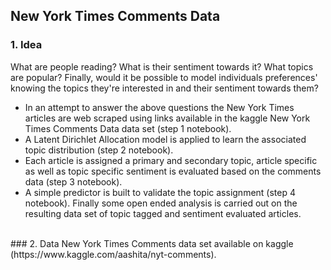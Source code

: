 ## New York Times Comments Data

### 1. Idea
What are people reading? What is their sentiment towards it? What topics are popular? Finally, would it be possible to model individuals preferences' knowing the topics they're interested in and their sentiment towards them?
<br>
- In an attempt to answer the above questions the New York Times articles are web scraped using links available in the kaggle New York Times Comments Data data set (step 1 notebook). <br> 
- A Latent Dirichlet Allocation model is applied to learn the associated topic distribution (step 2 notebook). <br>
- Each article is assigned a primary and secondary topic, article specific as well as topic specific sentiment is evaluated based on the comments data (step 3 notebook). <br> 
- A simple predictor is built to validate the topic assignment (step 4 notebook). Finally some open ended analysis is carried out on the resulting data set of topic tagged and sentiment evaluated articles.
<br>
### 2. Data
New York Times Comments data set available on kaggle (https://www.kaggle.com/aashita/nyt-comments).
